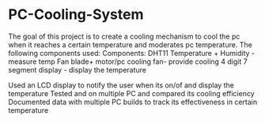 # PC-Cooling-System
The goal of this project is to create a cooling mechanism to cool the pc when it reaches a certain temperature and moderates pc temperature. 
The following components used: 
Components:
DHT11 Temperature + Humidity - measure temp
Fan blade+ motor/pc cooling fan- provide cooling
4 digit 7 segment display - display the temperature 

Used an LCD display to notify the user when its on/of and display the temperature
Tested and on multiple PC and compared its cooling efficiency 
Documented data with multiple PC builds to track its effectiveness in certain temperature
